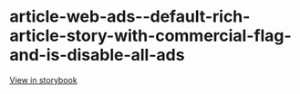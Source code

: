# article-web-ads--default-rich-article-story-with-commercial-flag-and-is-disable-all-ads

[View in storybook](https://raw.githack.com/Independent-Digital-News-and-Media-Ltd/indy100-pwamp-sb/PR-311-sb/index.html?path=/story/article-web-ads--default-rich-article-story-with-commercial-flag-and-is-disable-all-ads)